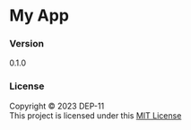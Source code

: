 # My App

### Version
0.1.0

### License
Copyright &copy; 2023 DEP-11 <br>
This project is licensed  under this [MIT License](License.txt)